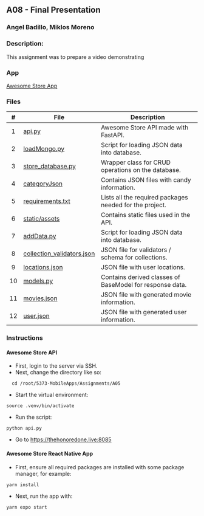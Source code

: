 ## A08 - Final Presentation

### Angel Badillo, Miklos Moreno

### Description:

This assignment was to prepare a video demonstrating

### App
[Awesome Store App](https://github.com/It-Is-Legend27/4443-5373-A05)

### Files

| # | File                                | Description                                                |
| :-: | ----------------------------------- | -------------------------------------------------------  |
| 1 | [api.py](./api.py)                     | Awesome Store API made with FastAPI.                    |
| 2 | [loadMongo.py](./loadMongo.py)         | Script for loading JSON data into database.             |
| 3 | [store_database.py](store_database.py)      | Wrapper class for CRUD operations on the database.   |
| 4 | [categoryJson](./categoryJson)        | Contains JSON files with candy information.             |
| 5 | [requirements.txt](./requirements.txt) | Lists all the required packages needed for the project. |
| 6 | [static/assets](./static/assets)                    | Contains static files used in the API.                  |
| 7 | [addData.py](./addData.py) | Script for loading JSON data into database. |
| 8 | [collection_validators.json](./collection_validators.json) | JSON file for validators / schema for collections. |
| 9 | [locations.json](./locations.json) | JSON file with user locations. |
| 10 | [models.py](./models.py) | Contains derived classes of BaseModel for response data. |
| 11 | [movies.json](./movies.json) | JSON file with generated movie information. |
| 12 | [user.json](./users.json) | JSON file with generated user information. |

### Instructions

#### Awesome Store API
- First, login to the server via SSH.
- Next, change the directory like so:

```
  cd /root/5373-MobileApps/Assignments/A05
```

- Start the virtual environment:

```
source .venv/bin/activate
```

- Run the script:

```
python api.py
```

- Go to https://thehonoredone.live:8085

#### Awesome Store React Native App
- First, ensure all required packages are installed with some package manager, for example:

```
yarn install
```

- Next, run the app with:
```
yarn expo start
```
